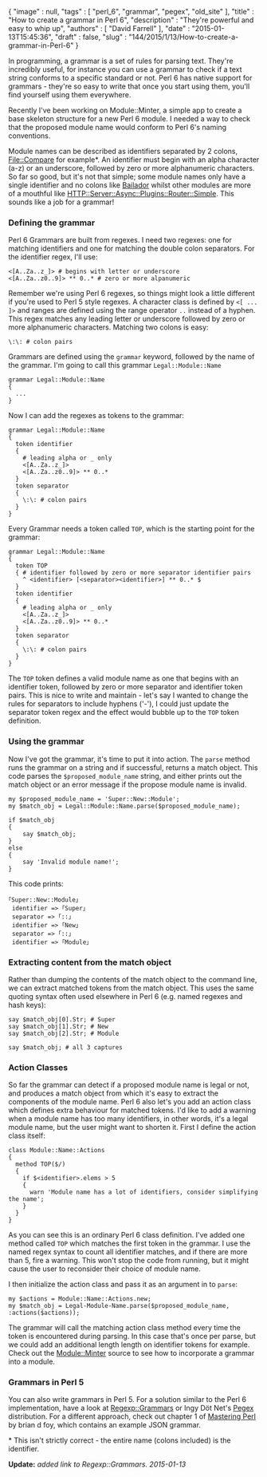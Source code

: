 {
   "image" : null,
   "tags" : [
      "perl_6",
      "grammar",
      "pegex",
      "old_site"
   ],
   "title" : "How to create a grammar in Perl 6",
   "description" : "They're powerful and easy to whip up",
   "authors" : [
      "David Farrell"
   ],
   "date" : "2015-01-13T15:45:36",
   "draft" : false,
   "slug" : "144/2015/1/13/How-to-create-a-grammar-in-Perl-6"
}

In programming, a grammar is a set of rules for parsing text. They're incredibly useful, for instance you can use a grammar to check if a text string conforms to a specific standard or not. Perl 6 has native support for grammars - they're so easy to write that once you start using them, you'll find yourself using them everywhere.

Recently I've been working on Module::Minter, a simple app to create a base skeleton structure for a new Perl 6 module. I needed a way to check that the proposed module name would conform to Perl 6's naming conventions.

Module names can be described as identifiers separated by 2 colons, [File::Compare](https://github.com/labster/perl6-File-Compare/) for example\*. An identifier must begin with an alpha character (a-z) or an underscore, followed by zero or more alphanumeric characters. So far so good, but it's not that simple; some module names only have a single identifier and no colons like [Bailador](https://github.com/tadzik/Bailador/) whilst other modules are more of a mouthful like [HTTP::Server::Async::Plugins::Router::Simple](https://github.com/tony-o/perl6-http-server-async-plugins-router-simple/). This sounds like a job for a grammar!

### Defining the grammar

Perl 6 Grammars are built from regexes. I need two regexes: one for matching identifiers and one for matching the double colon separators. For the identifier regex, I'll use:

``` prettyprint
<[A..Za..z_]> # begins with letter or underscore
<[A..Za..z0..9]> ** 0..* # zero or more alpanumeric
```

Remember we're using Perl 6 regexes, so things might look a little different if you're used to Perl 5 style regexes. A character class is defined by `<[ ... ]>` and ranges are defined using the range operator `..` instead of a hyphen. This regex matches any leading letter or underscore followed by zero or more alphanumeric characters. Matching two colons is easy:

``` prettyprint
\:\: # colon pairs
```

Grammars are defined using the `grammar` keyword, followed by the name of the grammar. I'm going to call this grammar `Legal::Module::Name`

``` prettyprint
grammar Legal::Module::Name
{
  ...
}
```

Now I can add the regexes as tokens to the grammar:

``` prettyprint
grammar Legal::Module::Name
{
  token identifier
  {
    # leading alpha or _ only
    <[A..Za..z_]>
    <[A..Za..z0..9]> ** 0..*
  } 
  token separator
  {
    \:\: # colon pairs
  }
}
```

Every Grammar needs a token called `TOP`, which is the starting point for the grammar:

``` prettyprint
grammar Legal::Module::Name
{
  token TOP
  { # identifier followed by zero or more separator identifier pairs
    ^ <identifier> [<separator><identifier>] ** 0..* $
  }
  token identifier
  {
    # leading alpha or _ only
    <[A..Za..z_]>
    <[A..Za..z0..9]> ** 0..*
  } 
  token separator
  {
    \:\: # colon pairs
  }
}
```

The `TOP` token defines a valid module name as one that begins with an identifier token, followed by zero or more separator and identifier token pairs. This is nice to write and maintain - let's say I wanted to change the rules for separators to include hyphens ('-'), I could just update the separator token regex and the effect would bubble up to the `TOP` token definition.

### Using the grammar

Now I've got the grammar, it's time to put it into action. The `parse` method runs the grammar on a string and if successful, returns a match object. This code parses the `$proposed_module_name` string, and either prints out the match object or an error message if the propose module name is invalid.

``` prettyprint
my $proposed_module_name = 'Super::New::Module';
my $match_obj = Legal::Module::Name.parse($proposed_module_name);

if $match_obj
{
    say $match_obj;
}
else
{
    say 'Invalid module name!';
}
```

This code prints:

``` prettyprint
｢Super::New::Module｣
 identifier => ｢Super｣
 separator => ｢::｣
 identifier => ｢New｣
 separator => ｢::｣
 identifier => ｢Module｣
```

### Extracting content from the match object

Rather than dumping the contents of the match object to the command line, we can extract matched tokens from the match object. This uses the same quoting syntax often used elsewhere in Perl 6 (e.g. named regexes and hash keys):

``` prettyprint
say $match_obj[0].Str; # Super
say $match_obj[1].Str; # New
say $match_obj[2].Str; # Module

say $match_obj; # all 3 captures
```

### Action Classes

So far the grammar can detect if a proposed module name is legal or not, and produces a match object from which it's easy to extract the components of the module name. Perl 6 also let's you add an action class which defines extra behaviour for matched tokens. I'd like to add a warning when a module name has too many identifiers, in other words, it's a legal module name, but the user might want to shorten it. First I define the action class itself:

``` prettyprint
class Module::Name::Actions
{
  method TOP($/)
  {
    if $<identifier>.elems > 5
    {
      warn 'Module name has a lot of identifiers, consider simplifying the name';
    }
  }
}
```

As you can see this is an ordinary Perl 6 class definition. I've added one method called `TOP` which matches the first token in the grammar. I use the named regex syntax to count all identifier matches, and if there are more than 5, fire a warning. This won't stop the code from running, but it might cause the user to reconsider their choice of module name.

I then initialize the action class and pass it as an argument in to `parse`:

``` prettyprint
my $actions = Module::Name::Actions.new; 
my $match_obj = Legal-Module-Name.parse($proposed_module_name, :actions($actions));
```

The grammar will call the matching action class method every time the token is encountered during parsing. In this case that's once per parse, but we could add an additional length length on identifier tokens for example. Check out the [Module::Minter](https://github.com/sillymoose/Module-Minter/blob/master/lib/Module/Minter.pm6) source to see how to incorporate a grammar into a module.

### Grammars in Perl 5

You can also write grammars in Perl 5. For a solution similar to the Perl 6 implementation, have a look at [Regexp::Grammars](https://metacpan.org/pod/Regexp::Grammars) or Ingy Döt Net's [Pegex](https://metacpan.org/pod/Pegex) distribution. For a different approach, check out chapter 1 of [Mastering Perl](http://www.masteringperl.org/) by brian d foy, which contains an example JSON grammar.

\* This isn't strictly correct - the entire name (colons included) is the identifier.

**Update:** *added link to Regexp::Grammars. 2015-01-13*


